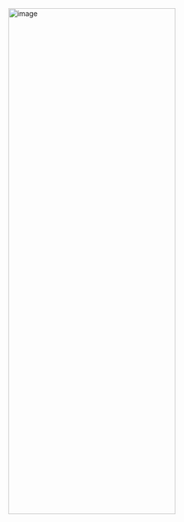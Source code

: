 <img width="334" height="1011" alt="image" src="https://github.com/user-attachments/assets/7f811456-c55d-480b-9bc5-98416a8700a6" />
